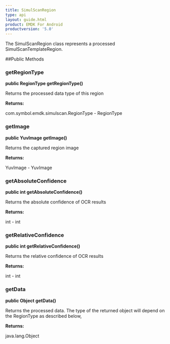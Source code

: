 ```yaml
---
title: SimulScanRegion
type: api
layout: guide.html
product: EMDK For Android
productversion: '5.0'
---
```



The SimulScanRegion class represents a processed SimulScanTemplateRegion.

##Public Methods

### getRegionType

**public RegionType getRegionType()**

Returns the processed data type of this region

**Returns:**

com.symbol.emdk.simulscan.RegionType - RegionType

### getImage

**public YuvImage getImage()**

Returns the captured region image

**Returns:**

YuvImage - YuvImage

### getAbsoluteConfidence

**public int getAbsoluteConfidence()**

Returns the absolute confidence of OCR results

**Returns:**

int - int

### getRelativeConfidence

**public int getRelativeConfidence()**

Returns the relative confidence of OCR results

**Returns:**

int - int

### getData

**public Object getData()**

Returns the processed data.
 The type of the returned object will depend on the RegionType as described below,
 

**Returns:**

java.lang.Object


